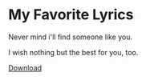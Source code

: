 # My Favorite Lyrics

Never mind i'll find someone like you.

I wish nothing but the best for you, too.



[Download](http://itcastpxy.cn/files/代码类_案例课程_检查表v0.1.xlsx)